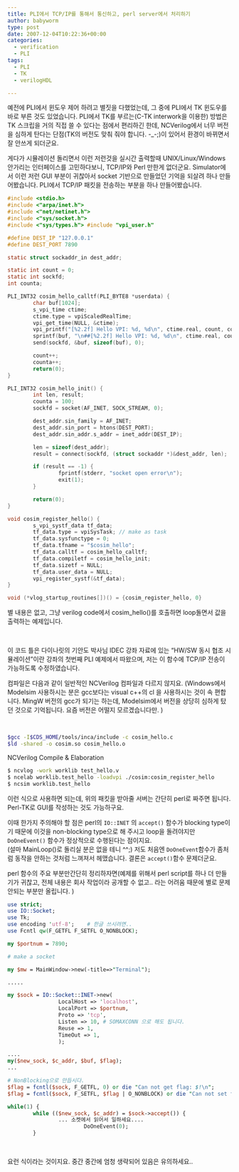 ```yaml
---
title: PLI에서 TCP/IP를 통해서 통신하고, perl server에서 처리하기
author: babyworm
type: post
date: 2007-12-04T10:22:36+00:00
categories:
  - verification
  - PLI
tags:
  - PLI
  - TK
  - verilogHDL

---
```

예전에 PLI에서 윈도우 제어 하려고 별짓을 다했었는데, 그 중에 PLI에서 TK 윈도우를 바로 부른 것도 있었습니다. PLI에서 TK를 부르는(C-TK interwork을 이용한) 방법은 TK 스크립을 거의 직접 쓸 수 있다는 점에서 편리하긴 한데, NCVerilog에서 너무 버전을 심하게 탄다는 단점(TK의 버전도 맞춰 줘야 합니다. -_-;)이 있어서 환경이 바뀌면서 잘 안쓰게 되더군요.

게다가 시뮬레이션 돌리면서 이런 저런것을 실시간 출력할때 UNIX/Linux/Windows 안가리는 인터페이스를 고민하다보니, TCP/IP와 Perl 만한게 없더군요. Simulator에서 이런 저런 GUI 부분이 귀찮아서 socket 기반으로 만들었던 기억을 되살려 하나 만들어봤습니다. PLI에서 TCP/IP 패킷을 전송하는 부분을 하나 만들어봤습니다.

```C
#include <stdio.h>
#include <"arpa/inet.h">
#include <"net/netinet.h">
#include <"sys/socket.h">
#include <"sys/types.h"> #include "vpi_user.h"

#define DEST_IP "127.0.0.1"
#define DEST_PORT 7890

static struct sockaddr_in dest_addr;

static int count = 0;
static int sockfd;
int counta;

PLI_INT32 cosim_hello_calltf(PLI_BYTE8 *userdata) {
        char buf[1024];
        s_vpi_time ctime;
        ctime.type = vpiScaledRealTime;
        vpi_get_time(NULL, &ctime);
        vpi_printf("[%2.2f] Hello VPI: %d, %d\n", ctime.real, count, counta);
        sprintf(buf, "\n##[%2.2f] Hello VPI: %d, %d\n", ctime.real, count, counta);
        send(sockfd, &buf, sizeof(buf), 0);

        count++;
        counta++;
        return(0);
}

PLI_INT32 cosim_hello_init() {
        int len, result;
        counta = 100;
        sockfd = socket(AF_INET, SOCK_STREAM, 0);

        dest_addr.sin_family = AF_INET;
        dest_addr.sin_port = htons(DEST_PORT);
        dest_addr.sin_addr.s_addr = inet_addr(DEST_IP);

        len = sizeof(dest_addr);
        result = connect(sockfd, (struct sockaddr *)&dest_addr, len);

        if (result == -1) {
                fprintf(stderr, "socket open error\n");
                exit(1);
        }

        return(0);
}

void cosim_register_hello() {
        s_vpi_systf_data tf_data;
        tf_data.type = vpiSysTask; // make as task
        tf_data.sysfunctype = 0;
        tf_data.tfname = "$cosim_hello";
        tf_data.calltf = cosim_hello_calltf;
        tf_data.compiletf = cosim_hello_init;
        tf_data.sizetf = NULL;
        tf_data.user_data = NULL;
        vpi_register_systf(&tf_data);
}

void (*vlog_startup_routines[])() = {cosim_register_hello, 0}

```

별 내용은 없고, 그냥 verilog code에서 cosim_hello()를 호출하면 loop돌면서 값을 출력하는 예제입니다.

 

이 코드 틀은 다이나릿의 기안도 박사님 IDEC 강좌 자료에 있는 “HW/SW 동시 협조 시뮬레이션”이란 강좌의 첫번째 PLI 예제에서 따왔으며, 저는 이 함수에 TCP/IP 전송이 가능하도록 수정하였습니다.

컴파일은 다음과 같이 일반적인 NCVerilog 컴파일과 다르지 않지요. (Windows에서 Modelsim 사용하시는 분은 gcc보다는 visual c++의 cl 을 사용하시는 것이 속 편합니다. MingW 버전의 gcc가 되기는 하는데, Modelsim에서 버전을 상당히 심하게 탔던 것으로 기억됩니다. 요즘 버전은 어떨지 모르겠습니다만. )

 

```bash
$gcc -I$CDS_HOME/tools/inca/include -c cosim_hello.c
$ld -shared -o cosim.so cosim_hello.o
```

NCVerilog Compile & Elaboration

```bash
$ ncvlog -work worklib test_hello.v
$ ncelab worklib.test_hello -loadvpi ./cosim:cosim_register_hello
$ ncsim worklib.test_hello
```

이런 식으로 사용하면 되는데, 위의 패킷을 받아줄 서버는 간단히 perl로 짜주면 됩니다. Perl-TK로 GUI를 작성하는 것도 가능하구요.

이때 한가지 주의해야 할 점은 perl의 `IO::INET` 의 `accept()` 함수가 blocking type이기 때문에 이것을 non-blocking type으로 해 주시고 loop을 돌려야지만 `DoOneEvent()` 함수가 정상적으로 수행된다는 점이지요.<br>
(설마 MainLoop()로 돌리실 분은 없을 테니 ^^;) 저도 처음엔 `DoOneEvent`함수가 좀처럼 동작을 안하는 것처럼 느껴져서 헤맸습니다. 결론은 `accept()`함수 문제더군요.

perl 함수의 주요 부분만간단히 정리하자면(예제를 위해서 perl script를 하나 더 만들기가 귀찮고, 전체 내용은 회사 작업이라 공개할 수 없고.. 라는 어려움 때문에 별로 문제 안되는 부분만 올립니다. )

```perl
use strict;
use IO::Socket;
use Tk;
use encoding 'utf-8';    # 한글 쓰시려면..
use Fcntl qw(F_GETFL F_SETFL O_NONBLOCK);

my $portnum = 7890;

# make a socket

my $mw = MainWindow->new(-title=>"Terminal");

.....

my $sock = IO::Socket::INET->new(
                LocalHost => 'localhost',
                LocalPort => $portnum,
                Proto => 'tcp',
                Listen => 10, # SOMAXCONN 으로 해도 됩니다.
                Reuse => 1,
                TimeOut => 1,
                );

....
my($new_sock, $c_addr, $buf, $flag);
...

# NonBlocking으로 만듭시다.
$flag = fcntl($sock, F_GETFL, 0) or die "Can not get flag: $!\n";
$flag = fcntl($sock, F_SETFL, $flag | O_NONBLOCK) or die "Can not set flag: $!\n";

while(1) {
        while (($new_sock, $c_addr) = $sock->accept()) {
                ... 소켓에서 읽어서 일하세요....
                        DoOneEvent(0);
        }
```

 

요런 식이라는 것이지요. 중간 중간에 엄청 생략되어 있음은 유의하세요..
